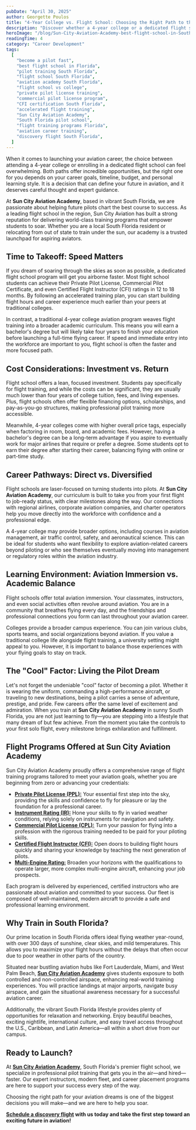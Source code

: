 ```yaml
---
pubDate: "April 30, 2025"
author: Georgette Poulos
title: "4-Year College vs. Flight School: Choosing the Right Path to the Skies"
description: "Discover whether a 4-year college or a dedicated flight school is the best path to your aviation career. Learn how Sun City Aviation Academy in South Florida offers fast, professional pilot training with world-class programs and unbeatable flying conditions."
heroImage: "/blog/Sun-City-Aviation-Academy-best-flight-school-in-South-Florida.webp"
readingTime: 4
category: "Career Development"
tags:
  [
    "become a pilot fast",
    "best flight school in Florida",
    "pilot training South Florida",
    "flight school South Florida",
    "aviation academy South Florida",
    "flight school vs college",
    "private pilot license training",
    "commercial pilot license program",
    "CFI certification South Florida",
    "accelerated flight training",
    "Sun City Aviation Academy",
    "South Florida pilot school",
    "flight training programs Florida",
    "aviation career training",
    "discovery flight South Florida",
  ]
---
```


When it comes to launching your aviation career, the choice between attending a 4-year college or enrolling in a dedicated flight school can feel overwhelming. Both paths offer incredible opportunities, but the right one for you depends on your career goals, timeline, budget, and personal learning style. It is a decision that can define your future in aviation, and it deserves careful thought and expert guidance.

At **Sun City Aviation Academy**, based in vibrant South Florida, we are passionate about helping future pilots chart the best course to success. As a leading flight school in the region, Sun City Aviation has built a strong reputation for delivering world-class training programs that empower students to soar. Whether you are a local South Florida resident or relocating from out of state to train under the sun, our academy is a trusted launchpad for aspiring aviators.

## Time to Takeoff: Speed Matters

If you dream of soaring through the skies as soon as possible, a dedicated flight school program will get you airborne faster. Most flight school students can achieve their Private Pilot License, Commercial Pilot Certificate, and even Certified Flight Instructor (CFI) ratings in 12 to 18 months. By following an accelerated training plan, you can start building flight hours and career experience much earlier than your peers at traditional colleges.

In contrast, a traditional 4-year college aviation program weaves flight training into a broader academic curriculum. This means you will earn a bachelor's degree but will likely take four years to finish your education before launching a full-time flying career. If speed and immediate entry into the workforce are important to you, flight school is often the faster and more focused path.

## Cost Considerations: Investment vs. Return

Flight school offers a lean, focused investment. Students pay specifically for flight training, and while the costs can be significant, they are usually much lower than four years of college tuition, fees, and living expenses. Plus, flight schools often offer flexible financing options, scholarships, and pay-as-you-go structures, making professional pilot training more accessible.

Meanwhile, 4-year colleges come with higher overall price tags, especially when factoring in room, board, and academic fees. However, having a bachelor's degree can be a long-term advantage if you aspire to eventually work for major airlines that require or prefer a degree. Some students opt to earn their degree after starting their career, balancing flying with online or part-time study.

## Career Pathways: Direct vs. Diversified

Flight schools are laser-focused on turning students into pilots. At **Sun City Aviation Academy**, our curriculum is built to take you from your first flight to job-ready status, with clear milestones along the way. Our connections with regional airlines, corporate aviation companies, and charter operators help you move directly into the workforce with confidence and a professional edge.

A 4-year college may provide broader options, including courses in aviation management, air traffic control, safety, and aeronautical science. This can be ideal for students who want flexibility to explore aviation-related careers beyond piloting or who see themselves eventually moving into management or regulatory roles within the aviation industry.

## Learning Environment: Aviation Immersion vs. Academic Balance

Flight schools offer total aviation immersion. Your classmates, instructors, and even social activities often revolve around aviation. You are in a community that breathes flying every day, and the friendships and professional connections you form can last throughout your aviation career.

Colleges provide a broader campus experience. You can join various clubs, sports teams, and social organizations beyond aviation. If you value a traditional college life alongside flight training, a university setting might appeal to you. However, it is important to balance those experiences with your flying goals to stay on track.

## The "Cool" Factor: Living the Pilot Dream

Let's not forget the undeniable "cool" factor of becoming a pilot. Whether it is wearing the uniform, commanding a high-performance aircraft, or traveling to new destinations, being a pilot carries a sense of adventure, prestige, and pride. Few careers offer the same level of excitement and admiration. When you train at **Sun City Aviation Academy** in sunny South Florida, you are not just learning to fly—you are stepping into a lifestyle that many dream of but few achieve. From the moment you take the controls to your first solo flight, every milestone brings exhilaration and fulfillment.

## Flight Programs Offered at Sun City Aviation Academy

Sun City Aviation Academy proudly offers a comprehensive range of flight training programs tailored to meet your aviation goals, whether you are beginning from zero or advancing your credentials:

- [**Private Pilot License (PPL):**](/private-pilot-training) Your essential first step into the sky, providing the skills and confidence to fly for pleasure or lay the foundation for a professional career.
- [**Instrument Rating (IR):**](/instrument-rating) Hone your skills to fly in varied weather conditions, relying solely on instruments for navigation and safety.
- [**Commercial Pilot License (CPL):**](/commercial-pilot-training) Turn your passion for flying into a profession with the rigorous training needed to be paid for your piloting skills.
- [**Certified Flight Instructor (CFI):**](/certified-flight-instructor-cfi) Open doors to building flight hours quickly and sharing your knowledge by teaching the next generation of pilots.
- [**Multi-Engine Rating:**](/multi-engine-rating) Broaden your horizons with the qualifications to operate larger, more complex multi-engine aircraft, enhancing your job prospects.

Each program is delivered by experienced, certified instructors who are passionate about aviation and committed to your success. Our fleet is composed of well-maintained, modern aircraft to provide a safe and professional learning environment.

## Why Train in South Florida?

Our prime location in South Florida offers ideal flying weather year-round, with over 300 days of sunshine, clear skies, and mild temperatures. This allows you to maximize your flight hours without the delays that often occur due to poor weather in other parts of the country.

Situated near bustling aviation hubs like Fort Lauderdale, Miami, and West Palm Beach, [**Sun City Aviation Academy**](/) gives students exposure to both controlled and non-controlled airspace, enhancing real-world training experiences. You will practice landings at major airports, navigate busy airspace, and gain the situational awareness necessary for a successful aviation career.

Additionally, the vibrant South Florida lifestyle provides plenty of opportunities for relaxation and networking. Enjoy beautiful beaches, exciting nightlife, international culture, and easy travel access throughout the U.S., Caribbean, and Latin America—all within a short drive from our campus.

## Ready to Launch?

At [**Sun City Aviation Academy**](/), South Florida's premier flight school, we specialize in professional pilot training that gets you in the air—and hired—faster. Our expert instructors, modern fleet, and career placement programs are here to support your success every step of the way.

Choosing the right path for your aviation dreams is one of the biggest decisions you will make—and we are here to help you soar.

**[Schedule a discovery flight](/discovery-flight) with us today and take the first step toward an exciting future in aviation!**
